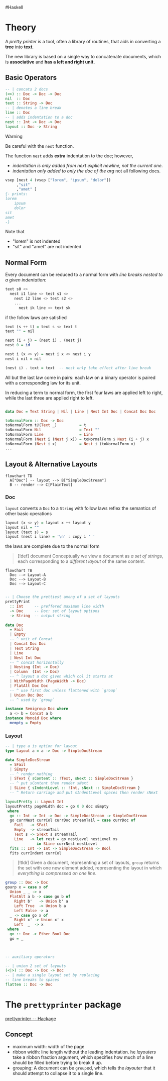 #Haskell 

# Theory

A _pretty printer_ is a tool, often a library of routines, that aids in converting a **tree** into **text**.

The new library is based on a single way to concatenate documents, which is **associative** and **has a left and right unit.**

## Basic Operators

```haskell
-- | concats 2 docs
(<>) :: Doc -> Doc -> Doc
nil  :: Doc
text :: String -> Doc
-- | denotes a line break
line :: Doc 
-- | adds indentation to a doc
nest :: Int -> Doc -> Doc
layout :: Doc -> String 
```

>[!warning] 
> Be careful with the `nest` function.
>
> The function `nest` adds **extra** indentation to the doc; however,
>  - _indentation is only added from next explicit newline, not the current one_.
>  - _indentation only added to only the doc of the arg_ not all following docs.
> ```haskell
> vsep [nest 4 (vsep ["lorem", "ipsum", "dolor"])
>      ,"sit"
>      ,"amet" ]
> {- prints:
> lorem
>     ipsum
>     dolor
> sit
> amet
> -}
> ```
> Note that 
> - "lorem" is not indented
> - "sit" and "amet" are not indented

## Normal Form

Every document can be reduced to a normal form with _line breaks nested to a given indentation_:
```haskell
text s0 <>
  nest i1 line <> test s1 <>
    nest i2 line <> test s2 <> 
    ...
      nest ik line <> text sk
```

if the follow laws are satisfied 
```haskell
text (s ++ t) = text s <> text t
text "" = nil

nest (i + j) = (nest i) . (nest j)
nest 0 = id

nest i (x <> y) = nest i x <> nest i y
nest i nil = nil

(nest i) . text = text  -- nest only take effect after line break
```

All but the last law come in pairs: each law on a binary operator is paired with a corresponding law for its unit.

In reducing a term to normal form, the first four laws are applied left to right, while the last three are applied right to left.

```haskell

data Doc = Text String | Nil | Line | Nest Int Doc | Concat Doc Doc

toNormalForm :: Doc -> Doc 
toNormalForm t@(Text _)          = t
toNormalForm Nil                 = Text ""
toNormalForm Line                = Line
toNormalForm (Nest i (Nest j x)) = toNormalForm $ Nest (i + j) x 
toNormalForm (Nest i x)          = Nest i (toNormalForm x)
...
```

## Layout & Alternative Layouts

```mermaid
flowchart TD
  A["Doc"] -- layout --> B["SimpleDocStream"]
  B -- render --> C[PlainText]
```

### Doc

`layout` converts a `Doc` to a `String` with follow laws reflex the semantics of other basic operations

```haskell
layout (x <> y) = layout x ++ layout y
layout nil = ""
layout (text s) = s
layout (nest i line) = '\n' : copy i ' '
```

the laws are complete due to the normal form

>[!def] document
> Conceptually we view a document as _a set of strings_, each corresponding to a _different layout_ of the same content.

```mermaid
flowchart TB
  Doc --> Layout-A
  Doc --> Layout-B
  Doc --> Layout-C
```

```haskell

-- | Choose the prettiest among of a set of layouts
prettyPrint 
  :: Int     -- preffered maximum line width
  -> Doc     -- Doc: set of layout options
  -> String  -- output string
       
data Doc 
  = Fail 
  | Empty 
  -- ^ unit of Concat
  | Concat Doc Doc
  | Text String
  | Line
  | Nest Int Doc 
  -- ^ concat horizontally
  | Nesting (Int -> Doc)
  | Column  (Int -> Doc)
  -- ^ layout a doc given which col it starts at
  | WithPageWidth (PageWidth -> Doc)
  | FlatAlt Doc Doc
  -- ^ use first doc unless flattened with `group`
  | Union Doc Doc
  -- ^ used by `group`

instance Semigroup Doc where
  a <> b = Concat a b
instance Monoid Doc where
  mempty = Empty
```


### Layout

```haskell
-- | type a is option for layout
type Layout a = a -> Doc -> SimpleDocStream

data SimpleDocStream 
  = SFail 
  | SEmpty
  -- ^ render nothing
  | SText { sContent :: !Text, sNext :: SimpleDocStream }
  -- ^ put sContent then render sNext 
  | SLine { sIndentLevel :: !Int, sNext :: SimpleDocStream }
  -- ^ Return carriage and put sIndentLevel spaces then render sNext

layoutPretty :: Layout Int  
layoutPretty pageWidth doc = go 0 0 doc sEmpty
 where 
  go :: Int -> Int -> Doc -> SimpleDocStream -> SimpleDocStream 
  go currNest currCol currDoc streamTail = case currDoc of
    Fail   -> SFail 
    Empty  -> streamTail
    Text s -> SText s streamTail
    Line   -> let rest = go nestLevel nestLevel xs
              in SLine currNest nestLevel 
  fits :: Int -> Int -> SimpleDocStream -> Bool
  fits currIndent currCol 
```


> [!tldr]
> Given a document, representing a set of layouts, `group` returns the set with one new element added, representing the layout in which _everything is compressed on one line_.

```haskell
group :: Doc -> Doc
gourp x = case x of 
  Union _ _ -> x
  FlatAlt a b -> case go b of 
    Right b'   -> Union b' a
    Left True  -> Union b a
    Left False -> a
  _ -> case go x of 
    Right x' -> Union x' x
    Left  _  -> x
 where 
  go :: Doc -> Ether Bool Doc
  go = _
    


-- auxiliary operators

-- | union 2 set of layouts
(<|>) :: Doc -> Doc -> Doc
-- | make a single layout set by replacing 
-- line breaks to spaces
flatten :: Doc -> Doc
```

# The `prettyprinter` package

[prettyprinter -- Hackage](https://hackage.haskell.org/package/prettyprinter)

## Concept

- maximum width: width of the page
- ribbon width: line length without the leading indentation. he _layouters_ take a ribbon fraction argument, which specifies how much of a line should be filled before trying to break it up.
- grouping: A document can be `group`ed, which tells the _layouter_ that it should attempt to collapse it to a single line.


